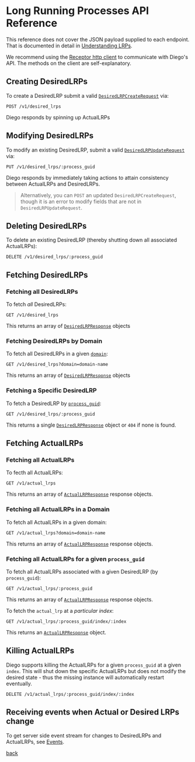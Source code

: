 # Long Running Processes API Reference

This reference does not cover the JSON payload supplied to each endpoint.  That is documented in detail in [Understanding LRPs](lrps.md).

We recommend using the [Receptor http client](https://github.com/cloudfoundry-incubator/receptor) to communicate with Diego's API.  The methods on the client are self-explanatory.

## Creating DesiredLRPs

To create a DesiredLRP submit a valid [`DesiredLRPCreateRequest`](lrps.md#describing-desiredlrps) via:

```
POST /v1/desired_lrps
```

Diego responds by spinning up ActualLRPs

## Modifying DesiredLRPs

To modify an existing DesiredLRP, submit a valid [`DesiredLRPUpdateRequest`](lrps.md#updating-desiredlrps) via:

```
PUT /v1/desired_lrps/:process_guid
```

Diego responds by immediately taking actions to attain consistency between ActualLRPs and DesiredLRPs.

> Alternatively, you can `POST` an updated `DesiredLRPCreateRequest`, though it is an error to modify fields that are not in `DesiredLRPUpdateRequest`.

## Deleting DesiredLRPs

To delete an existing DesiredLRP (thereby shutting down all associated ActualLRPs):

```
DELETE /v1/desired_lrps/:process_guid
```

## Fetching DesiredLRPs

### Fetching all DesiredLRPs

To fetch *all* DesiredLRPs:

```
GET /v1/desired_lrps
```

This returns an array of [`DesiredLRPResponse`](lrps.md#fetching-desiredlrps) objects


### Fetching DesiredLRPs by Domain

To fetch all DesiredLRPs in a given [`domain`](lrps.md#domain):

```
GET /v1/desired_lrps?domain=domain-name
```

This returns an array of [`DesiredLRPResponse`](lrps.md#fetching-desiredlrps) objects

### Fetching a Specific DesiredLRP

To fetch a DesiredLRP by [`process_guid`](lrps.md#process_guid):

```
GET /v1/desired_lrps/:process_guid
```

This returns a single [`DesiredLRPResponse`](lrps.md#fetching-desiredlrps) object or `404` if none is found.

## Fetching ActualLRPs

### Fetching all ActualLRPs

To fecth all ActualLRPs:

```
GET /v1/actual_lrps
```

This returns an array of [`ActualLRPResponse`](lrps.md#fetching-actuallrps) response objects.

### Fetching all ActualLRPs in a Domain

To fetch all ActualLRPs in a given domain:

```
GET /v1/actual_lrps?domain=domain-name
```
This returns an array of [`ActualLRPResponse`](lrps.md#fetching-actuallrps) response objects.

### Fetching all ActualLRPs for a given `process_guid`

To fetch all ActualLRPs associated with a given DesiredLRP (by `process_guid`):

```
GET /v1/actual_lrps/:process_guid
```

This returns an array of [`ActualLRPResponse`](lrps.md#fetching-actuallrps) response objects.

To fetch the `actual_lrp` at a *particular index*:

```
GET /v1/actual_lrps/:process_guid/index/:index
```

This returns an [`ActualLRPResponse`](lrps.md#fetching-actuallrps) object.

## Killing ActualLRPs

Diego supports killing the ActualLRPs for a given `process_guid` at a given `index`.  This will shut down the specific ActualLRPs but does not modify the desired state - thus the missing instance will automatically restart eventually.

```
DELETE /v1/actual_lrps/:process_guid/index/:index
```

## Receiving events when Actual or Desired LRPs change

To get server side event stream for changes to DesiredLRPs and ActualLRPs, see [Events](events.md).


[back](README.md)
